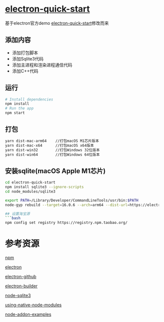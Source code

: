 # [electron-quick-start](https://git.yixindev.net/kongpf/electron-quick-start)
基于electron官方demo [electron-quick-start](https://github.com/electron/electron-quick-start)修改而来
## 添加内容
- 添加打包脚本
- 添加Sqlite3代码
- 添加主进程和渲染进程通信代码
- 添加C++代码

## 运行
```bash
# Install dependencies
npm install
# Run the app
npm start
```
## 打包
```bash
yarn dist-mac-arm64    //打包macOS M1芯片版本
yarn dist-mac-x64      //打包macOS x64版本
yarn dist-win32        //打包Windows 32位版本
yarn dist-win64        //打包Windows 64位版本
```
## 安装sqlite(macOS Apple M1芯片)
```bash
cd electron-quick-start
npm install sqlite3 --ignore-scripts
cd node_modules/sqlite3

export PATH=/Library/Developer/CommandLineTools/usr/bin:$PATH
node-gyp rebuild --target=16.0.6 --arch=arm64 --dist-url=https://electronjs.org/headers --module_name=node_sqlite3 --module_path=./lib/binding/napi-v3-darwin-arm64

## 设置淘宝源
```bash
npm config set registry https://registry.npm.taobao.org/
```

# 参考资源

[npm](https://www.npmjs.com)

[electron](https://www.electronjs.org)

[electron-github](https://github.com/electron)

[electron-builder](https://github.com/electron-userland/electron-builder)

[node-sqlite3](https://github.com/mapbox/node-sqlite3)

[using-native-node-modules](https://www.electronjs.org/docs/latest/tutorial/using-native-node-modules)

[node-addon-examples](https://github.com/nodejs/node-addon-examples)
